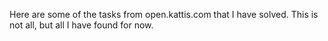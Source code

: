 Here are some of the tasks from open.kattis.com that I have solved. This is not all, but all I have found for now.
